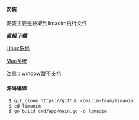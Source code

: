 
#### 安装

安装主要是获取到limaoim执行文件

***直接下载***

[Linux系统](https://baidu.com)

[Mac系统 ](https://baidu.com/)

注意：window暂不支持

#### 源码编译

```
 $ git clone https://github.com/lim-team/limaoim
 $ cd limaoim
 $ go build cmd/app/main.go -o limaoim
```